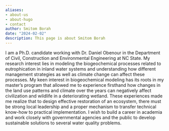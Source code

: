 ```yaml
---
aliases:
- about-us
- about-hugo
- contact
author: Smitom Borah
date: "2024-02-02"
description: This page is about Smitom Borah
---
```


I am a Ph.D. candidate working with Dr. Daniel Obenour in the Department of Civil, Construction and Environmental Engineering at NC State. My research interest lies in modeling the biogeochemical processes related to eutrophication in inland water systems and understanding how different management strategies as well as climate change can affect these processes. My keen interest in biogeochemical modeling has its roots in my master’s program that allowed me to experience firsthand how changes in the land use patterns and climate over the years can negatively affect civilization and wildlife in a deteriorating wetland. These experiences made me realize that to design effective restoration of an ecosystem, there must be strong local leadership and a proper mechanism to transfer technical know-how to practical implementation. I wish to build a career in academia and work closely with governmental agencies and the public to develop sustainable solutions to several water quality problems.